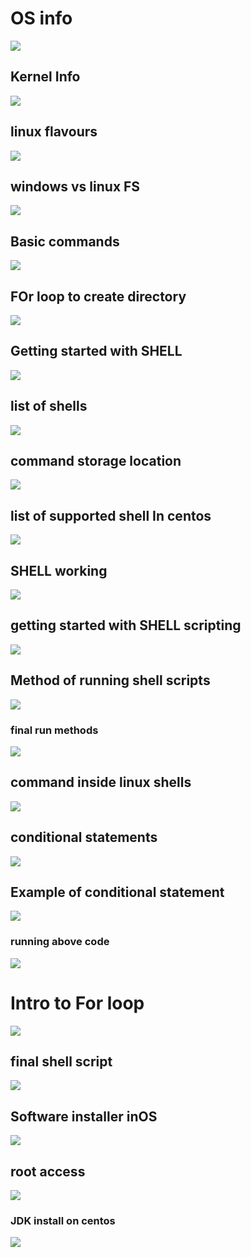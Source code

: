 # OS info 

<img src="os.png">

## Kernel Info 

<img src="kernel.png">

## linux flavours 

<img src="flv.png">

## windows vs linux FS 

<img src="fs.png">

## Basic commands 

<img src="cmd.png">

## FOr loop to create directory 

<img src="for.png">


## Getting started with SHELL

<img src="shell.png">

## list of shells 

<img src="list.png">

## command storage location 

<img src="lc.png">

## list of supported shell In centos 

<img src="sps.png">

## SHELL working 

<img src="shellwork.png">

## getting started with SHELL scripting 

<img src="bashscr.png">

## Method of running shell scripts 

<img src="method.png">

### final run methods 

<img src="mc.png">

## command inside linux shells 

<img src="cmdd.png">

## conditional statements 

<img src="cond.png">

## Example of conditional statement 

<img src="exp.png">

### running above code 

<img src="exprun.png">

# Intro to For loop 

<img src="for1.png">

## final shell script 

<img src="final.png">

## Software installer inOS


<img src="osins.png">

## root access 

<img src="roota.png">

### JDK install on centos 

<img src="jdk.png">


